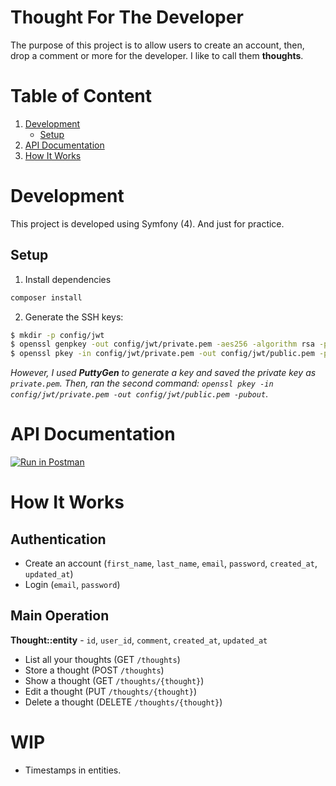 # Thought For The Developer
The purpose of this project is to allow users to create an account, then, drop a comment or more for the developer.
I like to call them **thoughts**.

# Table of Content
1. [Development](#development)
	- [Setup](#setup)
2. [API Documentation](#api-documentation)
3. [How It Works](#how-it-works)

# Development
This project is developed using Symfony (4). And just for practice.

## Setup
1. Install dependencies
```bash
composer install
```
2. Generate the SSH keys:
```bash
$ mkdir -p config/jwt
$ openssl genpkey -out config/jwt/private.pem -aes256 -algorithm rsa -pkeyopt rsa_keygen_bits:4096
$ openssl pkey -in config/jwt/private.pem -out config/jwt/public.pem -pubout
```
*However, I used **PuttyGen** to generate a key and saved the private key as `private.pem`. Then, ran the second command:
`openssl pkey -in config/jwt/private.pem -out config/jwt/public.pem -pubout`*.

# API Documentation
[![Run in Postman](https://run.pstmn.io/button.svg)](https://documenter.getpostman.com/view/7154640/TVKBXHZa)

# How It Works
## Authentication
- Create an account (`first_name`, `last_name`, `email`, `password`, `created_at`, `updated_at`)
- Login (`email`, `password`)

## Main Operation
**Thought::entity** - `id`, `user_id`, `comment`, `created_at`, `updated_at`

- List all your thoughts (GET `/thoughts`)
- Store a thought (POST `/thoughts`)
- Show a thought (GET `/thoughts/{thought}`)
- Edit a thought (PUT `/thoughts/{thought}`)
- Delete a thought (DELETE `/thoughts/{thought}`)

# WIP
- Timestamps in entities.
